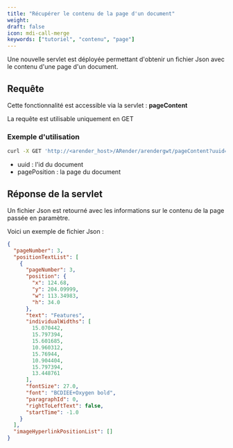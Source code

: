 ```yaml
---
title: "Récupérer le contenu de la page d'un document"
weight: 
draft: false
icon: mdi-call-merge
keywords: ["tutoriel", "contenu", "page"]
---
```


Une nouvelle servlet est déployée permettant d'obtenir un fichier Json avec le contenu d'une page d'un document.

## Requête 

Cette fonctionnalité est accessible via la servlet : **pageContent**

La requête est utilisable uniquement en GET


### Exemple d'utilisation

``` bash
curl -X GET 'http://<arender_host>/ARender/arendergwt/pageContent?uuid=docuuid&pagePosition=numPage'
```

* uuid : l'id du document
* pagePosition : la page du document

## Réponse de la servlet

Un fichier Json est retourné avec les informations sur le contenu de la page passée en paramètre.

Voici un exemple de fichier Json : 
```json
{
  "pageNumber": 3,
  "positionTextList": [
    {
      "pageNumber": 3,
      "position": {
        "x": 124.68,
        "y": 204.09999,
        "w": 113.34983,
        "h": 34.0
      },
      "text": "Features",
      "individualWidths": [
        15.070442,
        15.797394,
        15.601685,
        10.960312,
        15.76944,
        10.904404,
        15.797394,
        13.448761
      ],
      "fontSize": 27.0,
      "font": "BCDIEE+Oxygen bold",
      "paragraphId": 0,
      "rightToLeftText": false,
      "startTime": -1.0
    }
  ],
  "imageHyperlinkPositionList": []
}
```